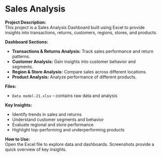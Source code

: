 # Sales Analysis 

**Project Description:**  
This project is a Sales Analysis Dashboard built using Excel to provide insights into transactions, returns, customers, regions, stores, and products.

**Dashboard Sections:**  
- **Transactions & Returns Analysis:** Track sales performance and return patterns.  
- **Customer Analysis:** Gain insights into customer behavior and segments.  
- **Region & Store Analysis:** Compare sales across different locations.  
- **Product Analysis:** Analyze performance of different products.

**Files:**  
- `Data model-21.xlsx` – contains raw data and analysis  

**Key Insights:**  
- Identify trends in sales and returns  
- Understand customer segments and behavior  
- Evaluate regional and store performance  
- Highlight top-performing and underperforming products

**How to Use:**  
Open the Excel file to explore data and dashboards. Screenshots provide a quick overview of key insights.
